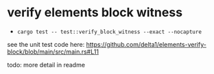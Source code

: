 # verify elements block witness

- `cargo test -- test::verify_block_witness --exact --nocapture`

see the unit test code here: https://github.com/delta1/elements-verify-block/blob/main/src/main.rs#L11

todo: more detail in readme

